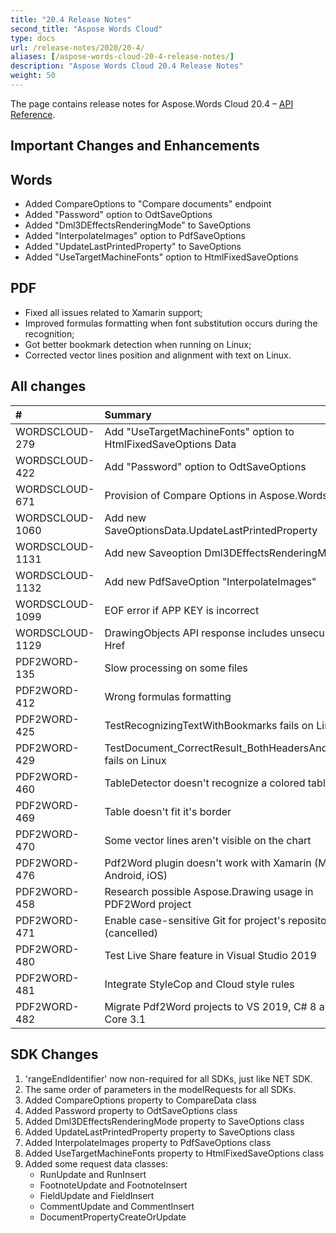```yaml
---
title: "20.4 Release Notes"
second_title: "Aspose Words Cloud"
type: docs
url: /release-notes/2020/20-4/
aliases: [/aspose-words-cloud-20-4-release-notes/]
description: "Aspose Words Cloud 20.4 Release Notes"
weight: 50
---
```


The page contains release notes for Aspose.Words Cloud 20.4 – [API Reference](https://apireference.aspose.cloud/words/).

## Important Changes and Enhancements

## Words

- Added CompareOptions to "Compare documents" endpoint
- Added "Password" option to OdtSaveOptions
- Added "Dml3DEffectsRenderingMode" to SaveOptions
- Added "InterpolateImages" option to PdfSaveOptions
- Added "UpdateLastPrintedProperty" to SaveOptions
- Added "UseTargetMachineFonts" option to HtmlFixedSaveOptions

## PDF

- Fixed all issues related to Xamarin support;
- Improved formulas formatting when font substitution occurs during the recognition;
- Got better bookmark detection when running on Linux;
- Corrected vector lines position and alignment with text on Linux.

## All changes

|#|Summary|Category|
| :- | :- | :- |
|WORDSCLOUD-279|Add "UseTargetMachineFonts" option to HtmlFixedSaveOptions Data |Feature|
|WORDSCLOUD-422|Add "Password" option to OdtSaveOptions |Feature|
|WORDSCLOUD-671|Provision of Compare Options in Aspose.Words Cloud |Feature|
|WORDSCLOUD-1060|Add new SaveOptionsData.UpdateLastPrintedProperty |Feature|
|WORDSCLOUD-1131|Add new Saveoption Dml3DEffectsRenderingMode |Feature|
|WORDSCLOUD-1132|Add new PdfSaveOption "InterpolateImages" |Feature|
|WORDSCLOUD-1099|EOF error if APP KEY is incorrect |Bug|
|WORDSCLOUD-1129|DrawingObjects API response includes unsecured Href |Bug|
|PDF2WORD-135 |Slow processing on some files |Bug|
|PDF2WORD-412 |Wrong formulas formatting |Bug|
|PDF2WORD-425 |TestRecognizingTextWithBookmarks fails on Linux |Bug|
|PDF2WORD-429|TestDocument_CorrectResult_BothHeadersAndFooters fails on Linux|Bug|
|PDF2WORD-460|TableDetector doesn't recognize a colored table|Bug|
|PDF2WORD-469|Table doesn't fit it's border|Bug|
|PDF2WORD-470 |Some vector lines aren't visible on the chart|Bug|
|PDF2WORD-476 |Pdf2Word plugin doesn't work with Xamarin (Mac, Android, iOS) |Bug|
|PDF2WORD-458 |Research possible Aspose.Drawing usage in PDF2Word project |Task|
|PDF2WORD-471 |Enable case-sensitive Git for project's repository (cancelled) |Task|
|PDF2WORD-480 |Test Live Share feature in Visual Studio 2019 |Task|
|PDF2WORD-481|Integrate StyleCop and Cloud style rules|Task|
|PDF2WORD-482 |Migrate Pdf2Word projects to VS 2019, C# 8 and .NET Core 3.1 |Task|

## SDK Changes

1. 'rangeEndIdentifier' now non-required for all SDKs, just like NET SDK.
2. The same order of parameters in the modelRequests for all SDKs.
3. Added CompareOptions property to CompareData class
4. Added Password property to OdtSaveOptions class
5. Added Dml3DEffectsRenderingMode property to SaveOptions class
6. Added UpdateLastPrintedProperty property to SaveOptions class
7. Added InterpolateImages property to PdfSaveOptions class
8. Added UseTargetMachineFonts property to HtmlFixedSaveOptions class
9. Added some request data classes: 
   - RunUpdate and RunInsert
   - FootnoteUpdate and FootnoteInsert
   - FieldUpdate and FieldInsert
   - CommentUpdate and CommentInsert
   - DocumentPropertyCreateOrUpdate
